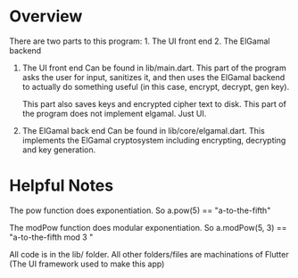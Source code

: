 # Overview
There are two parts to this program:
    1. The UI front end
    2. The ElGamal backend

1.  The UI front end
    Can be found in lib/main.dart. This part of the program asks the user
    for input, sanitizes it, and then uses the ElGamal backend to actually
    do something useful (in this case, encrypt, decrypt, gen key).

    This part also saves keys and encrypted cipher text to disk. This part of the program does not implement elgamal. Just UI.

2.  The ElGamal back end
    Can be found in lib/core/elgamal.dart. This implements the ElGamal cryptosystem including encrypting, decrypting and key generation.

# Helpful Notes
The pow function does exponentiation. So a.pow(5) == "a-to-the-fifth"

The modPow function does modular exponentiation. So a.modPow(5, 3) == "a-to-the-fifth mod 3 "

All code is in the lib/ folder. All other folders/files are machinations of Flutter (The UI framework used to make this app)